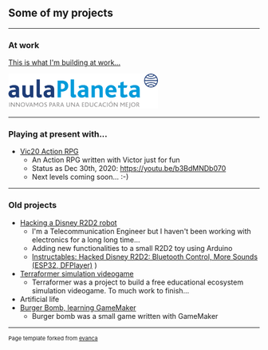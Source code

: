 ## Some of my projects

---

### At work

[This is what I'm building at work...](http://aulaplaneta.com/)

<img src="images/logo-aulaplaneta-innovamos-transparente-300x70.png?raw=true"/>

---

### Playing at present with...

- [Vic20 Action RPG](https://github.com/taganz/vic20_rpg)
    - An Action RPG written with Victor just for fun
    - Status as Dec 30th, 2020: https://youtu.be/b3BdMNDb070 
    - Next levels coming soon...  :-) 

---

### Old projects

- [Hacking a Disney R2D2 robot](https://www.youtube.com/watch?v=UKkw1i2dHGM&feature=emb_logo)
    - I'm a Telecommunication Engineer but I haven't been working with electronics for a long long time... 
    - Adding new functionalities to a small R2D2 toy using Arduino 
    - [Instructables: Hacked Disney R2D2: Bluetooth Control, More Sounds (ESP32, DFPlayer)](https://www.instructables.com/Hacked-Disney-R2D2/)  )
- [Terraformer simulation videogame](https://terraformersim.wordpress.com/)
    - Terraformer was a project to build a free educational ecosystem simulation videogame. To much work to finish...
- Artificial life
- [Burger Bomb, learning GameMaker](https://1drv.ms/u/s!Ai4SkKtnE2SNgoUpBYgfcVrOqKiPbA?e=YW0ata)
    - Burger bomb was a small game written with GameMaker






---
<p style="font-size:11px">Page template forked from <a href="https://github.com/evanca/quick-portfolio">evanca</a></p>
<!-- Remove above link if you don't want to attibute -->
